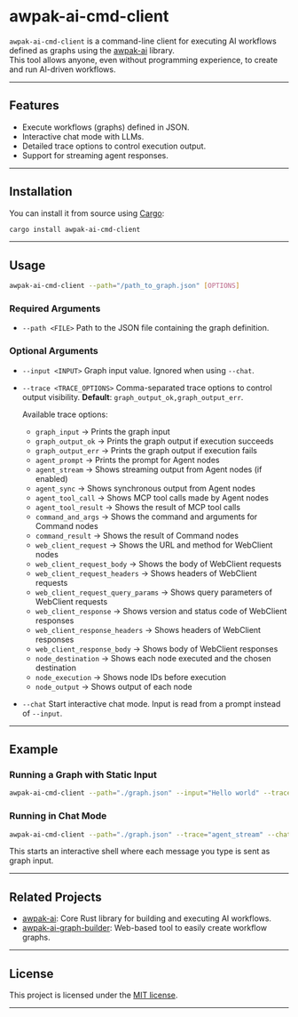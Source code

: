 # awpak-ai-cmd-client

`awpak-ai-cmd-client` is a command-line client for executing AI workflows defined as graphs using the [awpak-ai](https://awpak.com) library.  
This tool allows anyone, even without programming experience, to create and run AI-driven workflows.

---

## Features

- Execute workflows (graphs) defined in JSON.
- Interactive chat mode with LLMs.
- Detailed trace options to control execution output.
- Support for streaming agent responses.

---

## Installation

You can install it from source using [Cargo](https://doc.rust-lang.org/cargo/):

```bash
cargo install awpak-ai-cmd-client
````

---

## Usage

```bash
awpak-ai-cmd-client --path="/path_to_graph.json" [OPTIONS]
```

### Required Arguments

* `--path <FILE>`
  Path to the JSON file containing the graph definition.

### Optional Arguments

* `--input <INPUT>`
  Graph input value. Ignored when using `--chat`.

* `--trace <TRACE_OPTIONS>`
  Comma-separated trace options to control output visibility.
  **Default**: `graph_output_ok,graph_output_err`.

  Available trace options:

  * `graph_input` → Prints the graph input
  * `graph_output_ok` → Prints the graph output if execution succeeds
  * `graph_output_err` → Prints the graph output if execution fails
  * `agent_prompt` → Prints the prompt for Agent nodes
  * `agent_stream` → Shows streaming output from Agent nodes (if enabled)
  * `agent_sync` → Shows synchronous output from Agent nodes
  * `agent_tool_call` → Shows MCP tool calls made by Agent nodes
  * `agent_tool_result` → Shows the result of MCP tool calls
  * `command_and_args` → Shows the command and arguments for Command nodes
  * `command_result` → Shows the result of Command nodes
  * `web_client_request` → Shows the URL and method for WebClient nodes
  * `web_client_request_body` → Shows the body of WebClient requests
  * `web_client_request_headers` → Shows headers of WebClient requests
  * `web_client_request_query_params` → Shows query parameters of WebClient requests
  * `web_client_response` → Shows version and status code of WebClient responses
  * `web_client_response_headers` → Shows headers of WebClient responses
  * `web_client_response_body` → Shows body of WebClient responses
  * `node_destination` → Shows each node executed and the chosen destination
  * `node_execution` → Shows node IDs before execution
  * `node_output` → Shows output of each node

* `--chat`
  Start interactive chat mode. Input is read from a prompt instead of `--input`.

---

## Example

### Running a Graph with Static Input

```bash
awpak-ai-cmd-client --path="./graph.json" --input="Hello world" --trace="agent_stream"
```

### Running in Chat Mode

```bash
awpak-ai-cmd-client --path="./graph.json" --trace="agent_stream" --chat
```

This starts an interactive shell where each message you type is sent as graph input.

---

## Related Projects

* [awpak-ai](https://crates.io/crates/awpak-ai): Core Rust library for building and executing AI workflows.
* [awpak-ai-graph-builder](https://awpak.com/builder): Web-based tool to easily create workflow graphs.

---

## License

This project is licensed under the [MIT license](LICENSE).

---
